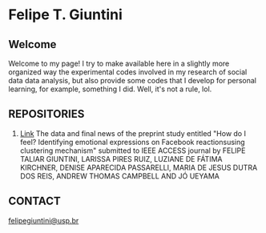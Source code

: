 # Felipe T. Giuntini

## Welcome

Welcome to my page! I try to make available here in a slightly more organized way the experimental codes involved in my research of social data data analysis, but also provide some codes that I develop for personal learning, for example, something I did. Well, it's not a rule, lol.

## REPOSITORIES


1. [Link](https://github.com/ftgiuntini/Reactions-Study) The data and final news of the preprint study entitled "How do I feel? Identifying emotional expressions on Facebook reactionsusing clustering mechanism" submitted to IEEE ACCESS journal by FELIPE TALIAR GIUNTINI, LARISSA PIRES RUIZ, LUZIANE DE FÁTIMA KIRCHNER, DENISE APARECIDA PASSARELLI, MARIA DE JESUS DUTRA DOS REIS, ANDREW THOMAS CAMPBELL AND JÓ UEYAMA





## CONTACT

felipegiuntini@usp.br




